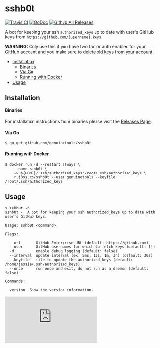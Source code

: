 # sshb0t

[![Travis CI](https://img.shields.io/travis/genuinetools/sshb0t.svg?style=for-the-badge)](https://travis-ci.org/genuinetools/sshb0t)
[![GoDoc](https://img.shields.io/badge/godoc-reference-5272B4.svg?style=for-the-badge)](https://godoc.org/github.com/genuinetools/sshb0t)
[![Github All Releases](https://img.shields.io/github/downloads/genuinetools/sshb0t/total.svg?style=for-the-badge)](https://github.com/genuinetools/sshb0t/releases)

A bot for keeping your ssh `authorized_keys` up to date with user's GitHub keys
from `https://github.com/{username}.keys`.

**WARNING:** Only use this if you have two factor auth enabled for your GitHub
account and you make sure to delete old keys from your account.

 * [Installation](README.md#installation)
      * [Binaries](README.md#binaries)
      * [Via Go](README.md#via-go)
      * [Running with Docker](README.md#running-with-docker)
 * [Usage](README.md#usage)

## Installation

#### Binaries

For installation instructions from binaries please visit the [Releases Page](https://github.com/genuinetools/sshb0t/releases).

#### Via Go

```console
$ go get github.com/genuinetools/sshb0t
```

#### Running with Docker

```console
$ docker run -d --restart always \
    --name sshb0t \
    -v ${HOME}/.ssh/authorized_keys:/root/.ssh/authorized_keys \
    r.j3ss.co/sshb0t --user genuinetools --keyfile /root/.ssh/authorized_keys
```

## Usage

```console
$ sshb0t -h
sshb0t -  A bot for keeping your ssh authorized_keys up to date with user's GitHub keys.

Usage: sshb0t <command>

Flags:

  --url       GitHub Enterprise URL (default: https://github.com)
  --user      GitHub usernames for which to fetch keys (default: [])
  -d          enable debug logging (default: false)
  --interval  update interval (ex. 5ms, 10s, 1m, 3h) (default: 30s)
  --keyfile   file to update the authorized_keys (default: /home/jessie/.ssh/authorized_keys)
  --once      run once and exit, do not run as a daemon (default: false)

Commands:

  version  Show the version information.
```

[![Analytics](https://ga-beacon.appspot.com/UA-29404280-16/sshb0t/README.md)](https://github.com/genuinetools/sshb0t)
